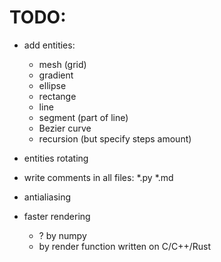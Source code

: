 # TODO:

- add entities:
  - mesh (grid)
  - gradient
  - ellipse
  - rectange
  - line
  - segment (part of line)
  - Bezier curve
  - recursion (but specify steps amount)

- entities rotating

- write comments in all files: *.py *.md

- antialiasing

- faster rendering
  - ? by numpy
  - by render function written on C/C++/Rust










